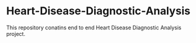 # Heart-Disease-Diagnostic-Analysis
This repository conatins end to end Heart Disease Diagnostic Analysis project.
